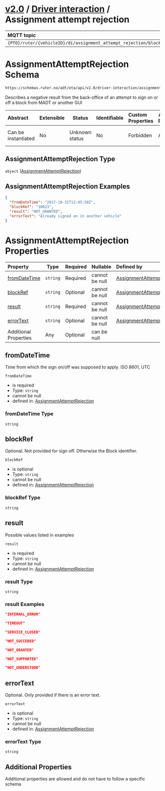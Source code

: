 # [v2.0](../../README.md) / [Driver interaction](README.md) / Assignment attempt rejection 
 
MQTT topic                                          | Retain   | QoS 
| :------------------------------------------------ | -------- | -------- |
```{PTO}/ruter/{vehicleID}/di/assignment_attempt_rejection/block```  | ```false``` | ```0```

# AssignmentAttemptRejection Schema

```txt
https://schemas.ruter.no/adt/ota/api/v2.0/driver-interaction/assignment-attempt-rejection.json
```

Describes a negative result from the back-office of an attempt to sign on or off a block from MADT or another GUI


| Abstract            | Extensible | Status         | Identifiable | Custom Properties | Additional Properties | Access Restrictions | Defined In                                                                                                                    |
| :------------------ | ---------- | -------------- | ------------ | :---------------- | --------------------- | ------------------- | ----------------------------------------------------------------------------------------------------------------------------- |
| Can be instantiated | No         | Unknown status | No           | Forbidden         | Allowed               | none                | [assignment-attempt-rejection.json](../../schema/driver-interaction/assignment-attempt-rejection.json "open original schema") |

## AssignmentAttemptRejection Type

`object` ([AssignmentAttemptRejection](assignment-attempt-rejection.md))

## AssignmentAttemptRejection Examples

```json
{
  "fromDateTime": "2017-10-31T12:45:50Z",
  "blockRef": "10023",
  "result": "NOT_GRANTED",
  "errorText": "Already signed on in another vehicle"
}
```

# AssignmentAttemptRejection Properties

| Property                      | Type     | Required | Nullable       | Defined by                                                                                                                                  |
| :---------------------------- | -------- | -------- | -------------- | :------------------------------------------------------------------------------------------------------------------------------------------ |
| [fromDateTime](#fromdatetime) | `string` | Required | cannot be null | [AssignmentAttemptRejection](assignment-attempt-rejection-properties-fromdatetime.md "\#/properties/fromDateTime#/properties/fromDateTime") |
| [blockRef](#blockref)         | `string` | Optional | cannot be null | [AssignmentAttemptRejection](assignment-attempt-rejection-properties-blockref.md "\#/properties/blockRef#/properties/blockRef")             |
| [result](#result)             | `string` | Required | cannot be null | [AssignmentAttemptRejection](assignment-attempt-rejection-properties-result.md "\#/properties/result#/properties/result")                   |
| [errorText](#errortext)       | `string` | Optional | cannot be null | [AssignmentAttemptRejection](assignment-attempt-rejection-properties-errortext.md "\#/properties/errorText#/properties/errorText")          |
| Additional Properties         | Any      | Optional | can be null    |                                                                                                                                             |

## fromDateTime

Time from which the sign on/off was supposed to apply. ISO 8601, UTC


`fromDateTime`

-   is required
-   Type: `string`
-   cannot be null
-   defined in: [AssignmentAttemptRejection](assignment-attempt-rejection-properties-fromdatetime.md "\#/properties/fromDateTime#/properties/fromDateTime")

### fromDateTime Type

`string`

## blockRef

Optional. Not provided for sign off. Otherwise the Block identifier.


`blockRef`

-   is optional
-   Type: `string`
-   cannot be null
-   defined in: [AssignmentAttemptRejection](assignment-attempt-rejection-properties-blockref.md "\#/properties/blockRef#/properties/blockRef")

### blockRef Type

`string`

## result

Possible values listed in examples


`result`

-   is required
-   Type: `string`
-   cannot be null
-   defined in: [AssignmentAttemptRejection](assignment-attempt-rejection-properties-result.md "\#/properties/result#/properties/result")

### result Type

`string`

### result Examples

```json
"INTERNAL_ERROR"
```

```json
"TIMEOUT"
```

```json
"SERVICE_CLOSED"
```

```json
"NOT_SUCCEDED"
```

```json
"NOT_GRANTED"
```

```json
"NOT_SUPPORTED"
```

```json
"NOT_UNDERSTOOD"
```

## errorText

Optional. Only provided if there is an error text.


`errorText`

-   is optional
-   Type: `string`
-   cannot be null
-   defined in: [AssignmentAttemptRejection](assignment-attempt-rejection-properties-errortext.md "\#/properties/errorText#/properties/errorText")

### errorText Type

`string`

## Additional Properties

Additional properties are allowed and do not have to follow a specific schema
